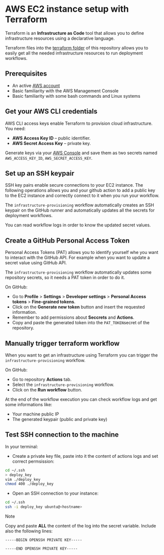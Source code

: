 # AWS EC2 instance setup with Terraform

Terraform is an **Infrastructure as Code** tool that allows you to define infrastructure resources using a declarative language.

Terraform files into the [terraform folder](../terraform) of this repository allows you to easily get all the needed infrastructure resources to run deployment workflows.

## Prerequisites

- An active [AWS account](https://aws.amazon.com/console/)
- Basic familiarity with the AWS Management Console
- Basic familiarity with some bash commands and Linux systems

## Get your AWS CLI credentials

AWS CLI access keys enable Terraform to provision cloud infrastructure. You need:

* **AWS Access Key ID** – public identifier.
* **AWS Secret Access Key** – private key.

Generate keys via your [AWS Console](https://docs.aws.amazon.com/IAM/latest/UserGuide/id_root-user_manage_add-key.html) and save them as two secrets named `AWS_ACCESS_KEY_ID`, `AWS_SECRET_ACCESS_KEY`.

## Set up an SSH keypair

SSH key pairs enable secure connections to your EC2 instance. The following operations allows you and your github action to add a public key to the EC2 instance and correctly connect to it when you run your workflow.

The `infrastructure-provisioning` workflow automatically creates an SSH keypair on the GitHub runner and automatically updates all the secrets for deployment workflows.

You can read workflow logs in order to know the updated secret values. 

## Create a GitHub Personal Access Token

Personal Access Tokens (PAT) allows you to identify yourself whe you want to interact with the GitHub API. For example when you want to update a secret value using GitHub API.

The `infrastructure-provisioning` workflow automatically updates some repository secrets, so it needs a PAT token in order to do it.

On GitHub:
* Go to **Profile** > **Settings** > **Developer settings** > **Personal Access tokens** > **Fine-grained tokens**.
* Click on the **Generate new token** button and insert the requested information.
* Remember to add permissions about **Seccrets** and **Actions**.
* Copy and paste the generated token into the `PAT_TOKEN`secret of the repository.

## Manually trigger terraform workflow

When you want to get an infrastructure using Terraform you can trigger the `infrastructure-provisioning` workflow.

On GitHub:
* Go to repository **Actions** tab.
* Select the `infrastructure-provisioning` workflow.
* Click on the **Run workflow** button.

At the end of the workflow execution you can check workflow logs and get some informations like:
- Your machine public IP
- The generated keypair (public and private key)

## Test SSH connection to the machine

In your terminal:

* Create a private key file, paste into it the content of actions logs and set correct permsission:

```bash
cd ~/.ssh
> deploy_key
vim ./deploy_key
chmod 400 ./deploy_key
```

* Open an SSH connection to your instance:

```bash
cd ~/.ssh
ssh -i deploy_key ubuntu@<hostname>
```

>[!NOTE]
> Copy and paste **ALL** the content of the log into the secret variable. Include also the following lines:
>
> `-----BEGIN OPENSSH PRIVATE KEY-----`
>
> `-----END OPENSSH PRIVATE KEY-----`
